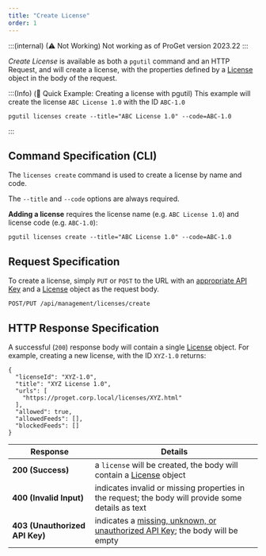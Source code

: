 ```yaml
---
title: "Create License"
order: 1
---
```


:::(internal) (⚠ Not Working)
Not working as of ProGet version 2023.22
:::

*Create License* is available as both a `pgutil` command and an HTTP Request, and will create a license, with the properties defined by a [License](/docs/proget/reference-api/proget-api-licenses#license-object) object in the body of the request.

:::(Info) (🚀 Quick Example: Creating a license with pgutil)
This example will create the license `ABC License 1.0` with the ID `ABC-1.0`
```
pgutil licenses create --title="ABC License 1.0" --code=ABC-1.0
```
:::

## Command Specification (CLI)
The `licenses create` command is used to create a license by name and code.

The `--title` and `--code` options are always required.

**Adding a license** requires the license name (e.g. `ABC License 1.0`) and license code (e.g. `ABC-1.0`):
```
pgutil licenses create --title="ABC License 1.0" --code=ABC-1.0
```

## Request Specification
To create a license, simply `PUT` or `POST` to the URL with an [appropriate API Key](/docs/proget/reference-api/proget-api-licenses#authentication) and a [License](/docs/proget/reference-api/proget-api-licenses#license-object) object as the request body.

```
POST/PUT /api/management/licenses/create
```

## HTTP Response Specification
A successful (`200`) response body will contain a single [License](/docs/proget/reference-api/proget-api-licenses#license-object) object. For example, creating a new license, with the ID `XYZ-1.0` returns:

```
{
  "licenseId": "XYZ-1.0",
  "title": "XYZ License 1.0",
  "urls": [
    "https://proget.corp.local/licenses/XYZ.html"
  ],
  "allowed": true,
  "allowedFeeds": [],
  "blockedFeeds": []
}
```

| Response | Details |
|---|---|
| **200 (Success)** | a `license` will be created, the body will contain a [License](/docs/proget/reference-api/proget-api-licenses#license-object) object |
| **400 (Invalid Input)** | indicates invalid or missing properties in the request; the body will provide some details as text |
| **403 (Unauthorized API Key)** | indicates a [missing, unknown, or unauthorized API Key](/docs/proget/reference-api/proget-api-licenses#authentication); the body will be empty |